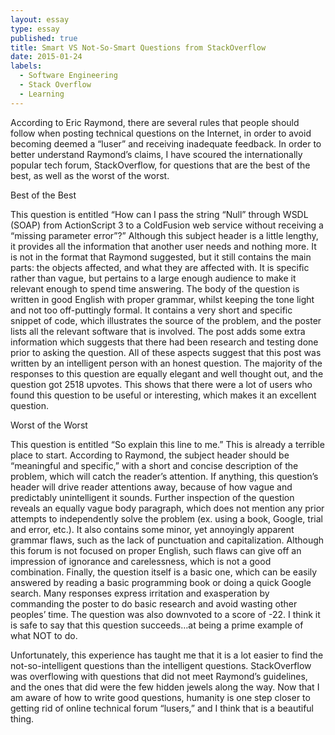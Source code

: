 ```yaml
---
layout: essay
type: essay
published: true
title: Smart VS Not-So-Smart Questions from StackOverflow
date: 2015-01-24
labels:
  - Software Engineering
  - Stack Overflow
  - Learning
---
```

According to Eric Raymond, there are several rules that people should follow when posting technical questions on the Internet, in order to avoid becoming deemed a “luser” and receiving inadequate feedback. In order to better understand Raymond’s claims, I have scoured the internationally popular tech forum, StackOverflow, for questions that are the best of the best, as well as the worst of the worst.

Best of the Best

This question is entitled “How can I pass the string “Null” through WSDL (SOAP) from ActionScript 3 to a ColdFusion web service without receiving a “missing parameter error”?” Although this subject header is a little lengthy, it provides all the information that another user needs and nothing more. It is not in the format that Raymond suggested, but it still contains the main parts: the objects affected, and what they are affected with. It is specific rather than vague, but pertains to a large enough audience to make it relevant enough to spend time answering. The body of the question is written in good English with proper grammar, whilst keeping the tone light and not too off-puttingly formal. It contains a very short and specific snippet of code, which illustrates the source of the problem, and the poster lists all the relevant software that is involved. The post adds some extra information which suggests that there had been research and testing done prior to asking the question. All of these aspects suggest that this post was written by an intelligent person with an honest question. The majority of the responses to this question are equally elegant and well thought out, and the question got 2518 upvotes. This shows that there were a lot of users who found this question to be useful or interesting, which makes it an excellent question.

Worst of the Worst

This question is entitled “So explain this line to me.” This is already a terrible place to start. According to Raymond, the subject header should be “meaningful and specific,” with a short and concise description of the problem, which will catch the reader’s attention. If anything, this question’s header will drive reader attentions away, because of how vague and predictably unintelligent it sounds. Further inspection of the question reveals an equally vague body paragraph, which does not mention any prior attempts to independently solve the problem (ex. using a book, Google, trial and error, etc.). It also contains some minor, yet annoyingly apparent grammar flaws, such as the lack of punctuation and capitalization. Although this forum is not focused on proper English, such flaws can give off an impression of ignorance and carelessness, which is not a good combination. Finally, the question itself is a basic one, which can be easily answered by reading a basic programming book or doing a quick Google search. Many responses express irritation and exasperation by commanding the poster to do basic research and avoid wasting other peoples’ time. The question was also downvoted to a score of -22. I think it is safe to say that this question succeeds…at being a prime example of what NOT to do.

Unfortunately, this experience has taught me that it is a lot easier to find the not-so-intelligent questions than the intelligent questions. StackOverflow was overflowing with questions that did not meet Raymond’s guidelines, and the ones that did were the few hidden jewels along the way. Now that I am aware of how to write good questions, humanity is one step closer to getting rid of online technical forum “lusers,” and I think that is a beautiful thing.

